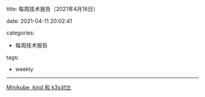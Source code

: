 title: 每周技术报告（2021年4月18日）

date: 2021-04-11 20:02:41

categories:
- 每周技术报告

tags:
- weekly

---

[Minikube, kind 和 k3s对比](https://brennerm.github.io/posts/minikube-vs-kind-vs-k3s.html)



